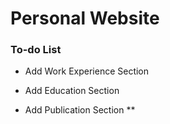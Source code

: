 # Personal Website

### To-do List

- Add Work Experience Section

- Add Education Section

- Add Publication Section **